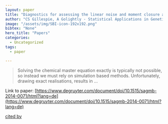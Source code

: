 ```yaml
---
layout: paper
title: "Diagnostics for assessing the linear noise and moment closure approximations"
author: "CS Gillespie, A Golightly - Statistical Applications in Genetics and …, 2016 - degruyter.com"
image: "/assets/img/SBI-icon-192x192.png"
bibtex: "None"
hero_title: "Papers"
categories:
  - Uncategorized
tags:
  - paper

---
```

>Solving the chemical master equation exactly is typically not possible, so instead we must rely on simulation based methods. Unfortunately, drawing exact realisations, results in …

Link to paper: [https://www.degruyter.com/document/doi/10.1515/sagmb-2014-0071/html?lang=de](https://www.degruyter.com/document/doi/10.1515/sagmb-2014-0071/html?lang=de)

[cited by](https://scholar.google.com/scholar?cites=13973631115863483686&as_sdt=2005&sciodt=0,5&hl=en&num=20)

